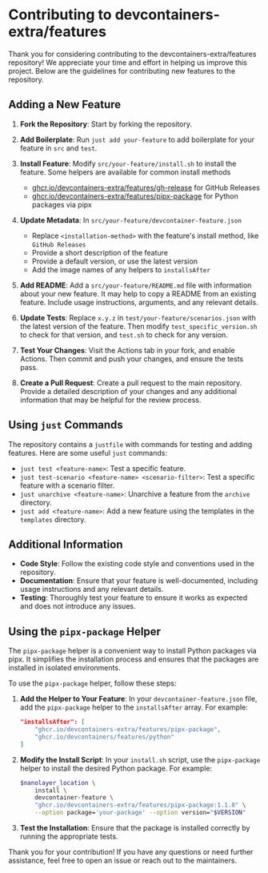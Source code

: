 # Contributing to devcontainers-extra/features

Thank you for considering contributing to the devcontainers-extra/features repository! We appreciate your time and effort in helping us improve this project. Below are the guidelines for contributing new features to the repository.

## Adding a New Feature

1. **Fork the Repository**: Start by forking the repository.

2. **Add Boilerplate**: Run `just add your-feature` to add boilerplate for your feature in `src` and `test`.

3. **Install Feature**: Modify `src/your-feature/install.sh` to install the feature. Some helpers are available for common install methods
    * [ghcr.io/devcontainers-extra/features/gh-release](https://github.com/devcontainers-extra/features/blob/main/src/gh-release/README.md) for GitHub Releases
    * [ghcr.io/devcontainers-extra/features/pipx-package](https://github.com/devcontainers-extra/features/blob/main/src/pipx-package/README.md) for Python packages via pipx

4. **Update Metadata**: In `src/your-feature/devcontainer-feature.json`
    * Replace `<installation-method>`  with the feature's install method, like `GitHub Releases`
    * Provide a short description of the feature
    * Provide a default version, or use the latest version
    * Add the image names of any helpers to `installsAfter`

5. **Add README**: Add a `src/your-feature/README.md` file with information about your new feature. It may help to copy a README from an existing feature. Include usage instructions, arguments, and any relevant details.

6. **Update Tests**: Replace `x.y.z` in `test/your-feature/scenarios.json` with the latest version of the feature. Then modify `test_specific_version.sh` to check for that version, and `test.sh` to check for any version.

7. **Test Your Changes**: Visit the Actions tab in your fork, and enable Actions. Then commit and push your changes, and ensure the tests pass.

8. **Create a Pull Request**: Create a pull request to the main repository. Provide a detailed description of your changes and any additional information that may be helpful for the review process.

## Using `just` Commands

The repository contains a `justfile` with commands for testing and adding features. Here are some useful `just` commands:

* `just test <feature-name>`: Test a specific feature.
* `just test-scenario <feature-name> <scenario-filter>`: Test a specific feature with a scenario filter.
* `just unarchive <feature-name>`: Unarchive a feature from the `archive` directory.
* `just add <feature-name>`: Add a new feature using the templates in the `templates` directory.

## Additional Information

* **Code Style**: Follow the existing code style and conventions used in the repository.
* **Documentation**: Ensure that your feature is well-documented, including usage instructions and any relevant details.
* **Testing**: Thoroughly test your feature to ensure it works as expected and does not introduce any issues.

## Using the `pipx-package` Helper

The `pipx-package` helper is a convenient way to install Python packages via pipx. It simplifies the installation process and ensures that the packages are installed in isolated environments.

To use the `pipx-package` helper, follow these steps:

1. **Add the Helper to Your Feature**: In your `devcontainer-feature.json` file, add the `pipx-package` helper to the `installsAfter` array. For example:

    ```json
    "installsAfter": [
        "ghcr.io/devcontainers-extra/features/pipx-package",
        "ghcr.io/devcontainers/features/python"
    ]
    ```

2. **Modify the Install Script**: In your `install.sh` script, use the `pipx-package` helper to install the desired Python package. For example:

    ```bash
    $nanolayer_location \
        install \
        devcontainer-feature \
        "ghcr.io/devcontainers-extra/features/pipx-package:1.1.8" \
        --option package='your-package' --option version="$VERSION"
    ```

3. **Test the Installation**: Ensure that the package is installed correctly by running the appropriate tests.

Thank you for your contribution! If you have any questions or need further assistance, feel free to open an issue or reach out to the maintainers.
